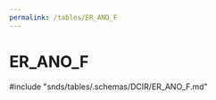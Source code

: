 ```yaml
---
permalink: /tables/ER_ANO_F
---
```

# ER\_ANO\_F
<!-- SPDX-License-Identifier: MPL-2.0 -->

<!-- ATTENTION : Ne pas supprimer ou modifier la ligne ci-dessous -->
#include "snds/tables/.schemas/DCIR/ER_ANO_F.md"
<!-- ATTENTION : Ne pas supprimer ou modifier la ligne ci-dessus -->
